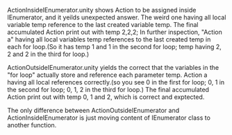 ActionInsideIEnumerator.unity shows Action to be assigned inside IEnumerator, and it yeilds unexpected answer.
The weird one having all local variable temp reference to the last created variable temp.
The final accumulated Action print out with temp 2,2,2;
In further inspection, "Action a" having all local variables temp references to the last created temp in each for loop.(So it has temp 1 and 1 in the second for loop; temp having 2, 2 and 2 in the third for loop.)


ActionOutsideIEnumerator.unity yields the correct that the variables in the "for loop" actually store and reference each parameter temp. 
Action a having all local references correctly.(so you see 0 in the first for loop; 0, 1 in the second for loop; 0, 1, 2 in the third for loop.)
The final accumulated Action print out with temp 0, 1 and 2, which is correct and exptected.

The only difference between ActionOutsideIEnumerator and ActionInsideIEnumerator is just moving content of IEnumerator class to another function.
